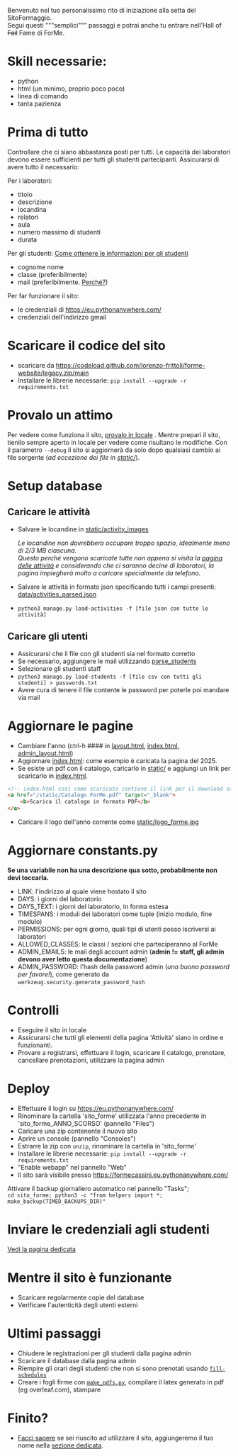 Benvenuto nel tuo personalissimo rito di iniziazione alla setta del SitoFormaggio. \
Segui questi """semplici""" passaggi e potrai anche tu entrare nell'Hall of ~~Fail~~ Fame di ForMe.

# Skill necessarie:
- python
- html (un minimo, proprio poco poco)
- linea di comando
- tanta pazienza

# Prima di tutto
Controllare che ci siano abbastanza posti per tutti. Le capacità dei laboratori devono essere sufficienti per tutti gli studenti partecipanti.
Assicurarsi di avere tutto il necessario:

Per i laboratori:
- titolo
- descrizione
- locandina
- relatori
- aula
- numero massimo di studenti
- durata

Per gli studenti:
[Come ottenere le informazioni per gli studenti](studenti.md)
- cognome nome
- classe (preferibilmente)
- mail (preferibilmente. [Perché?](invio_credenziali.md))

Per far funzionare il sito:
- le credenziali di https://eu.pythonanywhere.com/
- credenziali dell'indirizzo gmail

# Scaricare il codice del sito
- scaricare da <https://codeload.github.com/lorenzo-frittoli/forme-website/legacy.zip/main>
- Installare le librerie necessarie: `pip install --upgrade -r requirements.txt`

# Provalo un attimo
Per vedere come funziona il sito, [provalo in locale](README.md#testing) .
Mentre prepari il sito, tienilo sempre aperto in locale per vedere come risultano le modifiche. Con il parametro `--debug` il sito si aggiornerà da solo dopo qualsiasi cambio ai file sorgente (*ad eccezione dei file in [static/](../static/)*).

# Setup database
## Caricare le attività
- Salvare le locandine in [static/activity_images](../static/activity_images/)

    *Le locandine non dovrebbero occupare troppo spazio, idealmente meno di 2/3 MB ciascuna.\
    Questo perché vengono scaricate tutte non appena si visita la [pagina delle attività](attivita.md) e considerando che ci saranno decine di laboratori, la pagina impiegherà molto a caricare specialmente da telefono.*
- Salvare le attività in formato json specificando tutti i campi presenti: [data/activities_parsed.json](../data/activities_parsed.json)
- `python3 manage.py load-activities -f [file json con tutte le attività]`

## Caricare gli utenti
- Assicurarsi che il file con gli studenti sia nel formato corretto
- Se necessario, aggiungere le mail utilizzando [parse_students](parse_students)
- Selezionare gli studenti staff
- `python3 manage.py load-students -f [file csv con tutti gli studenti] > passwords.txt`
- Avere cura di tenere il file contente le password per poterle poi mandare via mail

# Aggiornare le pagine
- Cambiare l'anno (ctrl-h #### in [layout.html](../templates/layout.html), [index.html](../templates/index.html), [admin_layout.html](../templates/admin_layout.html))
- Aggiornare [index.html](../templates/index.html): come esempio è caricata la pagina del 2025.
- Se esiste un pdf con il catalogo, caricarlo in [static/](../static/) e aggiungi un link per scaricarlo in [index.html](../templates/index.html).
```html
<!-- index.html così come scaricato contiene il link per il download sotto il logo di ForMe: -->
<a href="/static/Catalogo ForMe.pdf" target="_blank">
    <b>Scarica il catalogo in formato PDF</b>
</a>
```
- Caricare il logo dell'anno corrente come [static/logo_forme.jpg](../static/logo_forme.jpg)

# Aggiornare constants.py
**Se una variabile non ha una descrizione qua sotto, probabilmente non devi toccarla.**
- LINK: l'indirizzo al quale viene hostato il sito
- DAYS: i giorni del laboratorio
- DAYS_TEXT: i giorni del laboratorio, in forma estesa
- TIMESPANS: i moduli dei laboratori come tuple (inizio modulo, fine modulo)
- PERMISSIONS: per ogni giorno, quali tipi di utenti posso iscriversi ai laboratori
- ALLOWED_CLASSES: le classi / sezioni che parteciperanno al ForMe
- ADMIN_EMAILS: le mail degli account admin (**admin != staff, gli admin devono aver letto questa documentazione**)
- ADMIN_PASSWORD: l'hash della password admin (*una buona password per favore!*), come generato da `werkzeug.security.generate_password_hash`

# Controlli
- Eseguire il sito in locale
- Assicurarsi che tutti gli elementi della pagina 'Attività' siano in ordine e funzionanti.
- Provare a registrarsi, effettuare il login, scaricare il catalogo, prenotare, cancellare prenotazioni, utilizzare la pagina admin

# Deploy

- Effettuare il login su https://eu.pythonanywhere.com/
- Rinominare la cartella 'sito_forme' utilizzata l'anno precedente in 'sito_forme_ANNO_SCORSO' (pannello "Files")
- Caricare una zip contenente il nuovo sito
- Aprire un console (pannello "Consoles")
- Estrarre la zip con `unzip`, rinominare la cartella in 'sito_forme'
- Installare le librerie necessarie: `pip install --upgrade -r requirements.txt`
- "Enable webapp" nel pannello "Web"
- Il sito sarà visibile presso https://formecassini.eu.pythonanywhere.com/

Attivare il backup giornaliero automatico nel pannello "Tasks"; \
```cd sito_forme; python3 -c "from helpers import *; make_backup(TIMED_BACKUPS_DIR)"```

# Inviare le credenziali agli studenti
[Vedi la pagina dedicata](send_emails.md)

# Mentre il sito è funzionante
- Scaricare regolarmente copie del database
- Verificare l'autenticità degli utenti esterni

# Ultimi passaggi
- Chiudere le registrazioni per gli studenti dalla pagina admin
- Scaricare il database dalla pagina admin
- Riempire gli orari degli studenti che non si sono prenotati usando [`fill-schedules`](cli.md)
- Creare i fogli firme con [`make_pdfs.py`](../make_pdfs.py), compilare il latex generato in pdf (eg overleaf.com), stampare

# Finito?
- [Facci sapere](README.md#contribute--contact-us) se sei riuscito ad utilizzare il sito, aggiungeremo il tuo nome nella [sezione dedicata](README.md#deployed-by).

